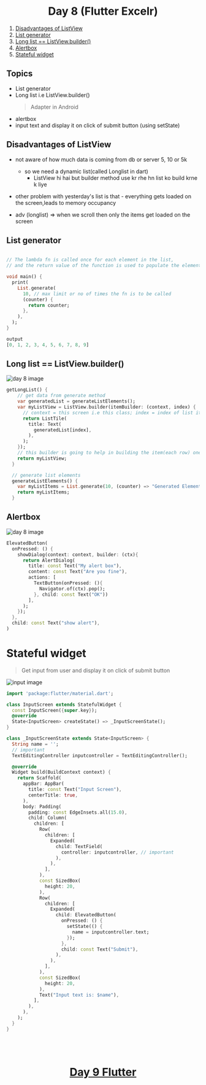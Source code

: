 <h1 align="center"> Day 8 (Flutter Excelr)</h1>

1. [Disadvantages of ListView](#disadvantages-of-listview)
2. [List generator](#list-generator)
3. [Long list == ListView.builder()](#long-list--listviewbuilder)
4. [Alertbox](#alertbox)
5. [Stateful widget](#stateful-widget)

## Topics
- List generator
- Long list i.e ListView.builder()
    > Adapter in Android
- alertbox
- input text and display it on click of submit button (using setState)


## Disadvantages of ListView
- not aware of how much data is coming from db or server 5, 10 or 5k
    - so we need a dynamic list(called Longlist in dart)
        - ListView hi hai but builder method use kr rhe hn list ko build krne k liye
- other problem with yesterday's list is that - 
everything gets loaded on the screen,leads to memory occupancy

- adv (longlist) => when we scroll then only the items get loaded on the screen


## List generator

```dart

// The lambda fn is called once for each element in the list, 
// and the return value of the function is used to populate the element.

void main() {
  print(
    List.generate(
      10, // max limit or no of times the fn is to be called
      (counter) {
        return counter;
      },
    ),
  );
}

output
[0, 1, 2, 3, 4, 5, 6, 7, 8, 9]
```

## Long list == ListView.builder()

<img src="Images/day8.jpg" alt="day 8 image">

```dart
getLongList() {
    // get data from generate method
    var generatedList = generateListElements();
    var myListView = ListView.builder(itemBuilder: (context, index) {
      // context = this screen i.e this class; index = index of list items
      return ListTile(
        title: Text(
          generatedList[index],
        ),
      );
    });
    // this builder is going to help in building the item(each row) one by one
    return myListView;
  }

  // generate list elements
  generateListElements() {
    var myListItems = List.generate(10, (counter) => "Generated Element : $counter");
    return myListItems;
  }
```


## Alertbox

<img src="Images/alert.jpg" alt="day 8 image" alt="alert box image">

```dart
ElevatedButton(
  onPressed: () {
    showDialog(context: context, builder: (ctx){
      return AlertDialog(        
        title: const Text("My alert box"),                
        content: const Text("Are you fine"),
        actions: [
          TextButton(onPressed: (){
            Navigator.of(ctx).pop();
          }, child: const Text("OK"))
        ],
      );
    });
  },
  child: const Text("show alert"),
)
```


# Stateful widget

  > Get input from user and display it on click of submit button

<img src="Images/textInputDisplay.jpg" alt="input image">

```dart
import 'package:flutter/material.dart';

class InputScreen extends StatefulWidget {
  const InputScreen({super.key});
  @override
  State<InputScreen> createState() => _InputScreenState();
}

class _InputScreenState extends State<InputScreen> {
  String name = '';
  // important
  TextEditingController inputcontroller = TextEditingController();

  @override
  Widget build(BuildContext context) {
    return Scaffold(
      appBar: AppBar(
        title: const Text("Input Screen"),
        centerTitle: true,
      ),
      body: Padding(
        padding: const EdgeInsets.all(15.0),
        child: Column(
          children: [
            Row(
              children: [
                Expanded(
                  child: TextField(
                    controller: inputcontroller, // important
                  ),
                ),
              ],
            ),
            const SizedBox(
              height: 20,
            ),
            Row(
              children: [
                Expanded(
                  child: ElevatedButton(
                    onPressed: () {
                      setState(() {
                        name = inputcontroller.text;
                      });
                    },
                    child: const Text("Submit"),
                  ),
                ),
              ],
            ),
            const SizedBox(
              height: 20,
            ),
            Text("Input text is: $name"),
          ],
        ),
      ),
    );
  }
}

```

<br><br>
<h1 align="center"> <a href="/day9.md">Day 9 Flutter</a></h1>
